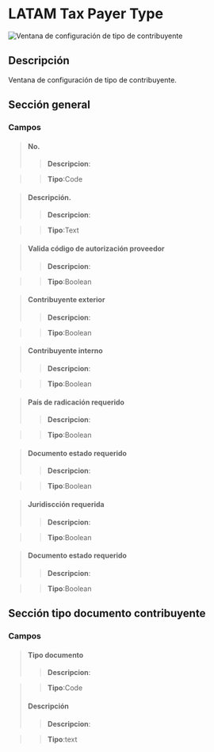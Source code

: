 # LATAM Tax Payer Type
![Ventana de configuración de tipo de contribuyente](MainPage.png)
## Descripción
Ventana de configuración de tipo de contribuyente.

## Sección general
### Campos

>#### No.
>>**Descripcion**: 

>>**Tipo**:Code

>#### Descripción.
>>**Descripcion**: 

>>**Tipo**:Text

>#### Valida código de autorización proveedor
>>**Descripcion**: 

>>**Tipo**:Boolean

>#### Contribuyente exterior
>>**Descripcion**: 

>>**Tipo**:Boolean

>#### Contribuyente interno
>>**Descripcion**: 

>>**Tipo**:Boolean

>#### País de radicación requerido
>>**Descripcion**: 

>>**Tipo**:Boolean

>#### Documento estado requerido
>>**Descripcion**: 

>>**Tipo**:Boolean

>#### Juridiscción requerida
>>**Descripcion**: 

>>**Tipo**:Boolean

>#### Documento estado requerido
>>**Descripcion**: 

>>**Tipo**:Boolean

## Sección tipo documento contribuyente
### Campos
>#### Tipo documento
>>**Descripcion**: 
	
	
>>**Tipo**:Code
>#### Descripción
>>**Descripcion**: 
	
	
>>**Tipo**:text